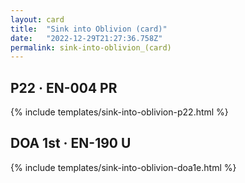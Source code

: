 ```yaml
---
layout: card
title:  "Sink into Oblivion (card)"
date:   "2022-12-29T21:27:36.758Z"
permalink: sink-into-oblivion_(card)
---
```


## P22 &middot; EN-004 PR

{% include templates/sink-into-oblivion-p22.html %}


## DOA 1st &middot; EN-190 U

{% include templates/sink-into-oblivion-doa1e.html %}
